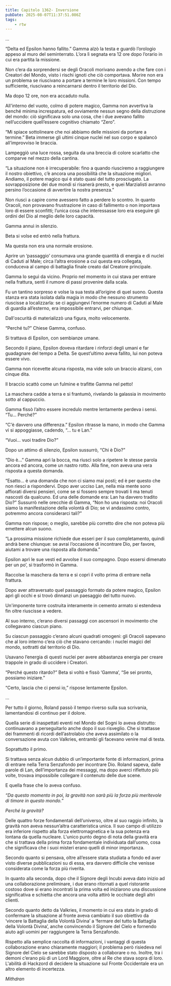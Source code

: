 ```yaml
---
title: Capitolo 1362- Inversione
pubDate: 2025-08-07T11:37:51.086Z
tags:
    - rtw
---
```



…


“Delta ed Epsilon hanno fallito.” Gamma alzò la testa e guardò l’orologio appeso al muro del seminterrato. L’ora lì segnata era 12 ore dopo l’orario in cui era partita la missione.


Non c’era da sorprendersi se degli Oracoli morivano avendo a che fare con i Creatori del Mondo, visto i rischi ignoti che ciò comportava. Morire non era un problema se riuscivano a portare a termine le loro missioni. Con tempo sufficiente, riuscivano a reincarnarsi dentro il territorio del Dio.


Ma dopo 12 ore, non era accaduto nulla.


All'interno del vuoto, colmo di potere magico, Gamma non avvertiva la benché minima increspatura, ed ovviamente nessun segno della distruzione del mondo: ciò significava solo una cosa, che i due avevano fallito nell’uccidere quell’essere cognitivo chiamato “Zero”.


“Mi spiace sottolineare che noi abbiamo delle missioni da portare a termine.” Beta immerse gli ultimi cinque nuclei nel suo corpo e spalancò all’improvviso le braccia.


Lampeggiò una luce rossa, seguita da una breccia di colore scarlatto che comparve nel mezzo della cantina.


“La situazione non è irrecuperabile: fino a quando riusciremo a raggiungere il nostro obiettivo, c’è ancora una possibilità che la situazione migliori. Andiamo, il potere magico qui è stato quasi del tutto prosciugato. La sovrapposizione dei due mondi si risanerà presto, e quei Marzialisti avranno persino l’occasione di avvertire la nostra presenza.”


Non riuscì a capire come avessero fatto a perdere lo scontro. In quanto Oracoli, non provavano frustrazione in caso di fallimento o non importava loro di essere sconfitti; l’unica cosa che interessasse loro era eseguire gli ordini del Dio al meglio delle loro capacità.


Gamma annuì in silenzio.


Beta si volse ed entrò nella frattura.


Ma questa non era una normale erosione.


Aprire un ‘passaggio’ consumava una grande quantità di energia e di nuclei di Caduti al Male; circa l’altra erosione a cui questa era collegata, conduceva al campo di battaglia finale creato dal Creatore principale.


Gamma lo seguì da vicino. Proprio nel momento in cui stava per entrare nella frattura, sentì il rumore di passi provenire dalla scala.


Fu un tantino sorpreso e volse la sua testa all’origine di quel suono. Questa stanza era stata isolata dalla magia in modo che nessuno strumento riuscisse a localizzarla: se ci aggiungevi l’enorme numero di Caduti al Male di guardia all’esterno, era impossibile entrarvi, per chiunque.


Dall'oscurità di materializzò una figura, molto velocemente.


“Perché tu?” Chiese Gamma, confuso.


Si trattava di Epsilon, con sembianze umane.


Secondo il piano, Epsilon doveva ritardare i rinforzi degli umani e far guadagnare del tempo a Delta. Se quest’ultimo aveva fallito, lui non poteva essere vivo.


Gamma non ricevette alcuna risposta, ma vide solo un braccio alzarsi, con cinque dita.


Il braccio scattò come un fulmine e trafitte Gamma nel petto!


La maschera cadde a terra e si frantumò, rivelando la galassia in movimento sotto al cappuccio.


Gamma fissò l’altro essere incredulo mentre lentamente perdeva i sensi. “Tu... Perché?”


“C'è davvero una differenza.” Epsilon ritrasse la mano, in modo che Gamma vi si appoggiasse, cadendo, “... tu e Lan.”


“Vuoi... vuoi tradire Dio?”


Dopo un attimo di silenzio, Epsilon sussurrò, “Chi è Dio?”


“Dio è...” Gamma aprì la bocca, ma riuscì solo a ripetere le stesse parola ancora ed ancora, come un nastro rotto. Alla fine, non aveva una vera risposta a questa domanda.


“Esatto... è una domanda che non ci siamo mai posti; ed è per questo che non riesci a rispondervi. Dopo aver ucciso Lan, nella mia mente sono affiorati diversi pensieri, come se si fossero sempre trovati lì ma tenuti nascosti da qualcuno. Ed una delle domande era: Lan ha davvero tradito Dio?” Sussurrò nelle orecchie di Gamma, “Non ho una risposta: noi Oracoli siamo la manifestazione della volontà di Dio; se vi andassimo contro, potremmo ancora considerarci tali?”


Gamma non rispose; o meglio, sarebbe più corretto dire che non poteva più emettere alcun suono.


“La prossima missione richiede due esseri per il suo completamento, quindi andrà bene chiunque: se avrai l’occasione di incontrare Dio, per favore, aiutami a trovare una risposta alla domanda.”


Epsilon aprì le sue vesti ed avvolse il suo compagno. Dopo essersi dimenato per un po’, si trasformò in Gamma.


Raccolse la maschera da terra e si coprì il volto prima di entrare nella frattura.


Dopo aver attraversato quel passaggio formato da potere magico, Epsilon aprì gli occhi e si trovò dinnanzi un paesaggio del tutto nuovo.


Un'imponente torre costruita interamente in cemento armato si estendeva fin oltre riuscisse a vedere.


Al suo interno, c’erano diversi passaggi con ascensori in movimento che collegavano ciascun piano.


Su ciascun passaggio c’erano alcuni quadrati omogeni: gli Oracoli sapevano che al loro interno c’era ciò che stavano cercando: i nuclei magici del mondo, sottratti dal territorio di Dio.


Usavano l’energia di questi nuclei per avere abbastanza energia per creare trappole in grado di uccidere i Creatori.


“Perché questo ritardo?” Beta si voltò e fissò ‘Gamma’, “Se sei pronto, possiamo iniziare.”


“Certo, lascia che ci pensi io,” rispose lentamente Epsilon.


…


Per tutto il giorno, Roland passò il tempo riverso sulla sua scrivania, lamentandosi di continuo per il dolore.


Quella serie di inaspettati eventi nel Mondo del Sogni lo aveva distrutto: continuavano a perseguitarlo anche dopo il suo risveglio. Che si trattasse dei frammenti di ricordi dell’astrolabio che aveva assimilato o la conversazione avuta con Valkries, entrambi gli facevano venire mal di testa.


Soprattutto il primo.


Si trattava senza alcun dubbio di un’importante fonte di informazioni, prima di entrare nella Terra Senzafondo per incontrare Dio. Roland sapeva, dalle parole di Lan, dell’importanza dei messaggi, ma dopo averci riflettuto più volte, trovava impossibile collegare il contenuto delle due scene.


E quella frase che lo aveva confuso.


<em>“Da questo momento in poi, la gravità non sarà più la forza più meritevole di timore in questo mondo.”</em>


<em>Perché la gravità?</em>


Delle quattro forze fondamentali dell’universo, oltre al suo raggio infinito, la gravità non aveva nessun’altra caratteristica unica. Il suo campo di utilizzo era inferiore rispetto alla forza elettromagnetica e la sua potenza era lontana da quella nucleare. L'unico punto degno di nota della gravità era che si trattava della prima forza fondamentale individuata dall’uomo, cosa che significava che i suoi misteri erano quelli di minor importanza.


Secondo quanto si pensava, oltre all’essere stata studiata a fondo ed aver visto diverse pubblicazioni su di essa, era davvero difficile che venisse considerata come la forza più riverita.


In quanto alla seconda, dopo che il Signore degli Incubi aveva dato inizio ad una collaborazione preliminare, i due erano ritornati a quel ristorante costoso dove si erano incontrati la prima volta ed iniziarono una discussione significativa e schietta che ancora una volta attirò le occhiate degli altri clienti.


Secondo quanto detto da Valkries, il momento in cui era stata in grado di confermare la situazione al fronte aveva cambiato il suo obiettivo da ‘vincere la Battaglia della Volontà Divina’ a ‘fermare del tutto la Battaglia della Volontà Divina’, anche convincendo il Signore del Cielo e fornendo aiuto agli uomini per raggiungere la Terra Senzafondo.


Rispetto alla semplice raccolta di informazioni, i vantaggi di questa collaborazione erano chiaramente maggiori; il problema però risiedeva nel Signore del Cielo se sarebbe stato disposto a collaborare o no. Inoltre, tra i demoni c’erano più di un Lord Maggiore, oltre al Re che stava sopra di loro. L'abilità di Hackzord di decidere la situazione sul Fronte Occidentale era un altro elemento di incertezza.






<em>Mithdran </em>




























                                


                                



